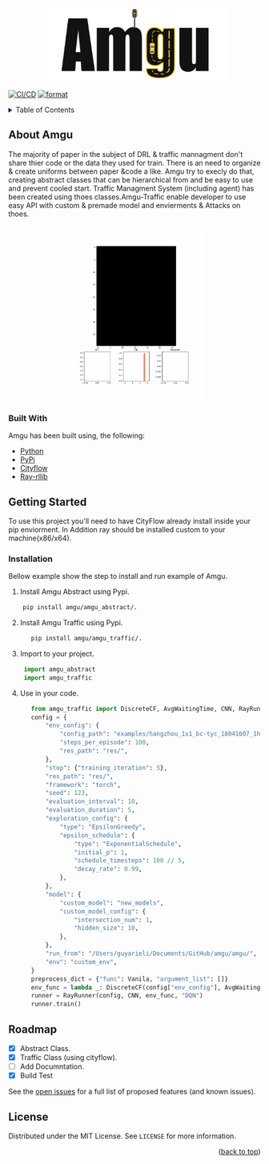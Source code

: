 <p align="center">
  <img src="assets/amgu.png" height="150" />
</p>

[![CI/CD](https://github.com/dev0Guy/amgu/actions/workflows/python-package-conda.yml/badge.svg)](https://github.com/dev0Guy/amgu/actions/workflows/python-package-conda.yml)
[![format](https://github.com/dev0Guy/amgu/actions/workflows/black.yml/badge.svg)](https://github.com/dev0Guy/amgu/actions/workflows/black.yml)

<!-- TABLE OF CONTENTS -->
<details>
  <summary>Table of Contents</summary>
  <ol>
    <li>
      <a href="#about-the-project">About The Project</a>
      <ul>
        <li><a href="#built-with">Built With</a></li>
      </ul>
    </li>
    <li>
      <a href="#getting-started">Getting Started</a>
      <ul>
        <li><a href="#prerequisites">Prerequisites</a></li>
        <li><a href="#installation">s</a></li>
      </ul>
    </li>
    <li><a href="#usage">Usage</a></li>
    <li><a href="#roadmap">Roadmap</a></li>
    <li><a href="#contributing">Contributing</a></li>
    <li><a href="#license">License</a></li>
    <li><a href="#contact">Contact</a></li>
    <li><a href="#acknowledgments">Acknowledgments</a></li>
  </ol>
</details>

<!-- ABOUT THE PROJECT -->
## About Amgu

The majority of paper in the subject of DRL & traffic mannagment don't share thier code or the
data they used for train.
There is an need to organize & create uniforms between paper &code a like.
Amgu try to execly do that, creating abstract classes that can be hierarchical from
and be easy to use and prevent cooled start. Traffic Managment System (including agent) has been created using thoes classes.Amgu-Traffic enable developer to use easy API with custom & premade
model and envierments & Attacks on thoes.

<p align="center">
  <img src="assets/cityflow.gif" height="350" />
</p>


### Built With

Amgu has been built using, the following:

* [Python](https://www.python.org/)
* [PyPi](https://pypi.org/)
* [Cityflow](https://github.com/cityflow-project/CityFlow)
* [Ray-rllib](https://github.com/ray-project/ray/blob/master/python/ray/rllib)

<!-- GETTING STARTED -->
## Getting Started

To use this project you'll need to have CityFlow already install inside your pip enviorment.
In Addition ray should be installed custom to your machine(x86/x64).

### Installation

Bellow example show the step to install and run example of Amgu.
1. Install Amgu Abstract using Pypi.
  ```sh
      pip install amgu/amgu_abstract/.
   ```
2. Install Amgu Traffic using Pypi.
   ```sh
      pip install amgu/amgu_traffic/.
   ```
3. Import to your project.
   ```python
    import amgu_abstract
    import amgu_traffic
   ```
4. Use in your code.
   ```python
      from amgu_traffic import DiscreteCF, AvgWaitingTime, CNN, RayRunner, Vanila
      config = {
          "env_config": {
              "config_path": "examples/hangzhou_1x1_bc-tyc_18041607_1h/config.json",
              "steps_per_episode": 100,
              "res_path": "res/",
          },
          "stop": {"training_iteration": 5},
          "res_path": "res/",
          "framework": "torch",
          "seed": 123,
          "evaluation_interval": 10,
          "evaluation_duration": 5,
          "exploration_config": {
              "type": "EpsilonGreedy",
              "epsilon_schedule": {
                  "type": "ExponentialSchedule",
                  "initial_p": 1,
                  "schedule_timesteps": 100 // 5,
                  "decay_rate": 0.99,
              },
          },
          "model": {
              "custom_model": "new_models",
              "custom_model_config": {
                  "intersection_num": 1,
                  "hidden_size": 10,
              },
          },
          "run_from": "/Users/guyarieli/Documents/GitHub/amgu/amgu/",
          "env": "custom_env",
      }
      preprocess_dict = {"func": Vanila, "argument_list": []}
      env_func = lambda _: DiscreteCF(config["env_config"], AvgWaitingTime, preprocess_dict)
      runner = RayRunner(config, CNN, env_func, "DQN")
      runner.train()

   ```

<!-- ROADMAP -->
## Roadmap
- [x] Abstract Class.
- [x] Traffic Class (using cityflow).
- [ ] Add Documntation.
- [x] Build Test

See the [open issues](https://github.com/dev0Guy/amgu/issues) for a full list of proposed features (and known issues).

<!-- LICENSE -->
## License

Distributed under the MIT License. See `LICENSE` for more information.

<p align="right">(<a href="#top">back to top</a>)</p>
